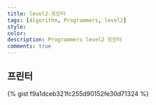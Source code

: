 ```yaml
---
title: level2-프린터
tags: [Algorithm, Programmers, level2]
style: 
color: 
description: Programmers level2 프린터
comments: true
---
```



## 프린터

{% gist f9a1dceb321fc255d90152fe30d71324 %}